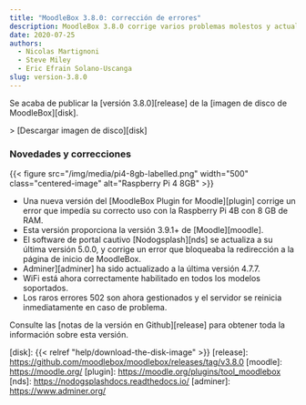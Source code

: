```yaml
---
title: "MoodleBox 3.8.0: corrección de errores"
description: MoodleBox 3.8.0 corrige varios problemas molestos y actualiza varios componentes, incluyendo Moodle 3.9.1+.
date: 2020-07-25
authors:
  - Nicolas Martignoni
  - Steve Miley
  - Eric Efrain Solano-Uscanga
slug: version-3.8.0
---
```


Se acaba de publicar la [versión 3.8.0][release] de la [imagen de disco de MoodleBox][disk].

&gt; [Descargar imagen de disco][disk]

### Novedades y correcciones

{{< figure src="/img/media/pi4-8gb-labelled.png" width="500" class="centered-image" alt="Raspberry Pi 4 8GB" >}}

  - Una nueva versión del [MoodleBox Plugin for Moodle][plugin] corrige un error que impedía su correcto uso con la Raspberry Pi 4B con 8 GB de RAM.
  - Esta versión proporciona la versión 3.9.1+ de [Moodle][moodle].
  - El software de portal cautivo [Nodogsplash][nds] se actualiza a su última versión 5.0.0, y corrige un error que bloqueaba la redirección a la página de inicio de MoodleBox.
  - Adminer][adminer] ha sido actualizado a la última versión 4.7.7.
  - WiFi está ahora correctamente habilitado en todos los modelos soportados.
  - Los raros errores 502 son ahora gestionados y el servidor se reinicia inmediatamente en caso de problema.

Consulte las [notas de la versión en Github][release] para obtener toda la información sobre esta versión.

 [disk]: {{< relref "help/download-the-disk-image" >}}
 [release]: https://github.com/moodlebox/moodlebox/releases/tag/v3.8.0
 [moodle]: https://moodle.org/
 [plugin]: https://moodle.org/plugins/tool_moodlebox
 [nds]: https://nodogsplashdocs.readthedocs.io/
 [adminer]: https://www.adminer.org/
